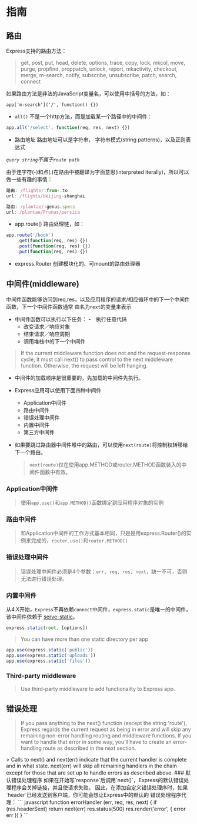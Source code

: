 # 指南

## 路由
Express支持的路由方法：
> get, post, put, head, delete, options, trace, copy, lock, mkcol, move, purge,
> propfind, proppatch, unlock, report, mkactivity, checkout, merge, m-search,
> notify, subscribe, unsubscribe, patch, search, connect

如果路由方法是非法的JavaScript变量名，可以使用中括号的方法，如：
```
app['m-search']('/', function() {})
```

- `all()`
不是一个http方法，而是加载某一个路径中的中间件：
``` javascript
app.all('/select', function(req, res, next) {})
```
- 路由地址
路由地址可以是字符串， 字符串模式(string patterns)，以及正则表达式

*`query string`不属于`route path`*

由于连字符(-)和点(.)在路由中被翻译为字面意思(interpreted iterally)，所以可以做一些有趣的事情：
``` javascript
路由: /flights/:from-:to
url: /flights/beijing-shanghai

路由: /plantae/:genus.specs
url: /plantae/Prunus/persica
```
- app.route()
路由处理链，如：
``` javascript
app.route('/book')
    .get(function(req, res) {})
    .post(function(req, res) {})
    .put(function(req, res) {})
```

- express.Router
创建模块化的、可mount的路由处理器

## 中间件(middleware)

中间件函数能够访问到req,res，以及应用程序的请求/相应循环中的下一个中间件函数，下一个中间件函数通常
由名为`next`的变量来表示

- 中间件函数可以执行以下任务：
    -　执行任意代码
    - 改变请求／响应对象
    - 结束请求／响应周期
    - 调用堆栈中的下一个中间件

> If the current middleware function does not end the request-response cycle, it must call next() to pass control to 
the next middleware function. Otherwise, the request will be left hanging.

- 中间件的加载顺序是很重要的，先加载的中间件先执行。
- Express应用可以使用下面四种中间件
    - Application中间件
    - 路由中间件
    - 错误处理中间件
    - 内置中间件
    - 第三方中间件

- 如果要跳过路由器中间件堆中的路由，可以使用`next(route)`将控制权转移给下一个路由。
    > `next(route)`仅在使用app.METHOD或router.METHOD函数装入的中间件函数中有效。
### Application中间件
> 使用`app.use()`和`app.METHOD()`函数绑定到应用程序对象的实例
### 路由中间件
> 和Application中间件的工作方式基本相同，只是是用express.Router()的实例来完成的，`router.use()`和`router.METHOD()`
### 错误处理中间件
> 错误处理中间件必须是4个参数：`err, req, res, next`，缺一不可，否则无法进行错误处理。
### 内置中间件
从4.X开始，`Express`不再依赖`connect`中间件，`express.static`是唯一的中间件，该中间件依赖于
[serve-static](https://github.com/expressjs/serve-static?_ga=1.2156208.1809675876.1481434281)。
``` javascript
express.static(root, [options])
```
> You can have more than one static directory per app
``` javascript
app.use(express.static('public'))
app.use(express.static('uploads'))
app.use(express.static('files'))
```
### Third-party middleware
> Use third-party middleware to add functionality to Express app.

## 错误处理
> If you pass anything to the next() function (except the string 'route'), 
    Express regards the current request as being in error and will skip any
    remaining non-error handling routing and middleware functions. If you want
    to handle that error in some way, you’ll have to create an error-handling
    route as described in the next section.
<!-->
> Calls to next() and next(err) indicate that the current handler is complete and
    in what state. next(err) will skip all remaining handlers in the chain except
    for those that are set up to handle errors as described above.

### 默认错误处理程序
如果在开始写`response`后调用`next()`，Express的默认错误处理程序会关掉链接，并且使请求失败。

因此，在添加自定义错误处理序时，如果`header`已经发送到客户端，你可能会想让Express中的默认的
错误处理程序代理：
``` javascript
function errorHandler (err, req, res, next) {
    if (res.headerSent) return next(err)

    res.status(500)
    res.render('error', { error err })
}
```
